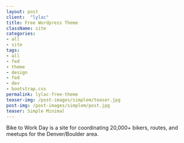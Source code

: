```yaml
---
layout: post
client:  "lylac"
title: Free Wordpress Theme
className: site
categories: 
- all
- site
tags:
- all
- fed
- theme
- design
- fed
- dev
- bootstrap.css
permalink: lylac-free-theme
teaser-img: /post-images/simplem/teaser.jpg
post-img: /post-images/simplem/post.jpg
teaser: Simple Minimal 
---
```

Bike to Work Day is a site for coordinating 20,000+ bikers, routes, and meetups for the Denver/Boulder area.

